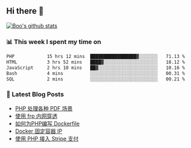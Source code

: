 ## Hi there 👋

[![Boo's github stats](https://github-readme-stats.vercel.app/api?username=0xAiKang)](https://github.com/anuraghazra/github-readme-stats)

<!-- [![Most Used Langs](https://github-readme-stats.vercel.app/api/top-langs/?username=0xAiKang)](https://github.com/anuraghazra/github-readme-stats) -->

### 📊 This week I spent my time on
<!--START_SECTION:waka-->

```txt
PHP            15 hrs 12 mins  █████████████████▓░░░░░░░   71.13 %
HTML           3 hrs 52 mins   ████▓░░░░░░░░░░░░░░░░░░░░   18.12 %
JavaScript     2 hrs 10 mins   ██▓░░░░░░░░░░░░░░░░░░░░░░   10.16 %
Bash           4 mins          ░░░░░░░░░░░░░░░░░░░░░░░░░   00.31 %
SQL            2 mins          ░░░░░░░░░░░░░░░░░░░░░░░░░   00.21 %
```

<!--END_SECTION:waka-->

### 📕 Latest Blog Posts
<!-- BLOG-POST-LIST:START -->
- [PHP 处理各种 PDF 场景](https://www.0x2beace.com/php-handles-various-pdf-scenarios/)
- [使用 frp 内网穿透](https://www.0x2beace.com/use-the-frp-intranet-to-penetrate/)
- [如何为PHP编写 Dockerfile](https://www.0x2beace.com/how-to-write-dockerfile-for-php/)
- [Docker 固定容器 IP](https://www.0x2beace.com/docker-fixed-container-ip/)
- [使用 PHP 接入 Stripe 支付](https://www.0x2beace.com/Using-PHP-to-access-Stripe-payment/)
<!-- BLOG-POST-LIST:END -->

